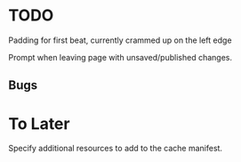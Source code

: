 TODO
====

Padding for first beat, currently crammed up on the left edge

Prompt when leaving page with unsaved/published changes.

Bugs
----

To Later
========

Specify additional resources to add to the cache manifest.
